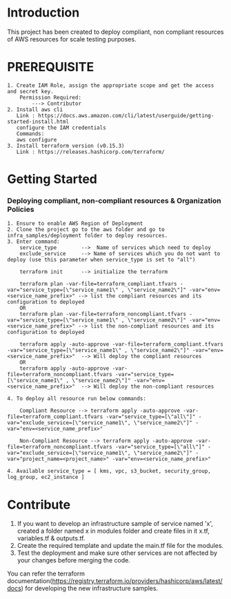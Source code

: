 # Introduction 
This project has been created to deploy compliant, non compliant resources of AWS  resources for scale testing purposes.

# PREREQUISITE
    1. Create IAM Role, assign the appropriate scope and get the access and secret key.
        Permission Required:
            ---> Contributor
    2. Install aws cli
       Link : https://docs.aws.amazon.com/cli/latest/userguide/getting-started-install.html
       configure the IAM credentials
       Commands:
       aws configure
    3. Install terraform version (v0.15.3)
       Link : https://releases.hashicorp.com/terraform/
# Getting Started
### Deploying compliant, non-compliant resources & Organization Policies

    1. Ensure to enable AWS Region of Deployment
    2. Clone the project go to the aws folder and go to infra_samples/deployment folder to deploy resources.
    3. Enter command:
        service_type        -->  Name of services which need to deploy
        exclude_service     --> Name of services which you do not want to deploy (use this parameter when service_type is set to "all")
        
        terraform init      --> initialize the terraform
        
        terraform plan -var-file=terraform_compliant.tfvars -var="service_type=[\"service_name1\" , \"service_name2\"]" -var="env=<service_name_prefix>" --> list the compliant resources and its configuration to deployed
        OR
        terraform plan -var-file=terraform_noncompliant.tfvars -var="service_type=[\"service_name1\" , \"service_name2\"]" -var="env=<service_name_prefix>" --> list the non-compliant resources and its configuration to deployed

        terraform apply -auto-approve -var-file=terraform_compliant.tfvars -var="service_type=[\"service_name1\" , \"service_name2\"]" -var="env=<service_name_prefix>"  --> Will deploy the compliant resources
        OR
        terraform apply -auto-approve -var-file=terraform_noncompliant.tfvars -var="service_type=[\"service_name1\" , \"service_name2\"]" -var="env=<service_name_prefix>"  --> Will deploy the non-compliant resources

    4. To deploy all resource run below commands:
        
        Compliant Resource --> terraform apply -auto-approve -var-file=terraform_compliant.tfvars -var="service_type=[\"all\"]" -var="exclude_service=[\"service_name1\", \"service_name2\"]" -var="env=<service_name_prefix>"
        
        Non-Compliant Resource --> terraform apply -auto-approve -var-file=terraform_noncompliant.tfvars -var="service_type=[\"all\"]" -var="exclude_service=[\"service_name1\", \"service_name2\"]" -var="project_name=<project_name>" -var="env=<service_name_prefix>"

    4. Available service_type = [ kms, vpc, s3_bucket, security_group, log_group, ec2_instance ]
    

# Contribute

1. If you want to develop an infrastructure sample of service named 'x', created a folder named x in modules folder and create files in it x.tf, variables.tf & outputs.tf.
2. Create the required template and update the main.tf file for the modules.
3. Test the deployment and make sure other services are not affected by your changes before merging the code. 

You can refer the terraform documentation(https://registry.terraform.io/providers/hashicorp/aws/latest/docs) for developing the new infrastructure samples.